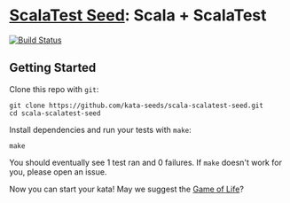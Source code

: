 # [ScalaTest Seed](https://github.com/kata-seeds/scala-scalatest-seed): Scala + ScalaTest
[![Build Status](https://travis-ci.org/kata-seeds/scala-scalatest-seed.svg?branch=master)](https://travis-ci.org/kata-seeds/scala-scalatest-seed)

## Getting Started

Clone this repo with `git`:

    git clone https://github.com/kata-seeds/scala-scalatest-seed.git
    cd scala-scalatest-seed

Install dependencies and run your tests with `make`:

    make

You should eventually see 1 test ran and 0 failures. If `make` doesn't work for you, please open an issue.

Now you can start your kata! May we suggest the [Game of Life](http://en.wikipedia.org/wiki/Conway's_Game_of_Life)?
